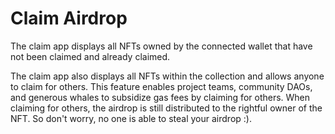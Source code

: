 # Claim Airdrop

The claim app displays all NFTs owned by the connected wallet that have not been claimed and already claimed.

The claim app also displays all NFTs within the collection and allows anyone to claim for others. This feature enables project teams, community DAOs, and generous whales to subsidize gas fees by claiming for others. When claiming for others, the airdrop is still distributed to the rightful owner of the NFT. So don't worry, no one is able to steal your airdrop :).
